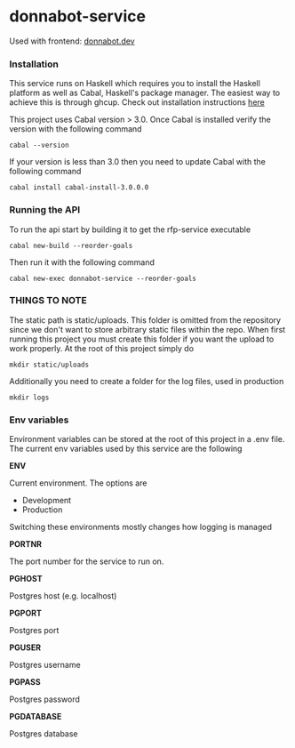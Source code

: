 donnabot-service
===

Used with frontend: [donnabot.dev](https://github.com/naglalakk/donnabot.dev)

### Installation

This service runs on Haskell which requires you to install the Haskell platform as well as Cabal, Haskell's package manager. The easiest way to achieve this is through ghcup.
Check out installation instructions [here](https://github.com/haskell/ghcup#installation)

This project uses Cabal version > 3.0. Once Cabal is installed verify the version with the following command

    cabal --version

If your version is less than 3.0 then you need to update Cabal with the following command

    cabal install cabal-install-3.0.0.0

### Running the API 

To run the api start by building it to get the rfp-service executable

    cabal new-build --reorder-goals

Then run it with the following command

    cabal new-exec donnabot-service --reorder-goals


### THINGS TO NOTE

The static path is static/uploads. This folder is omitted
from the repository since we don't want to store arbitrary
static files within the repo. When first running this project
you must create this folder if you want the upload to work properly. At the root of this project simply do

    mkdir static/uploads

Additionally you need to create a folder for the log files, used in production

    mkdir logs

### Env variables

Environment variables can be stored at the root of this project in a .env file. The current env variables used by this service are the following

**ENV**

Current environment. The options are

- Development
- Production

Switching these environments mostly changes how logging is managed

**PORTNR**

The port number for the service to run on. 

**PGHOST**

Postgres host (e.g. localhost)

**PGPORT**

Postgres port

**PGUSER**

Postgres username

**PGPASS**

Postgres password

**PGDATABASE**

Postgres database
